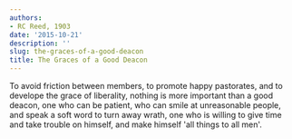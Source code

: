 ```yaml
---
authors:
- RC Reed, 1903
date: '2015-10-21'
description: ''
slug: the-graces-of-a-good-deacon
title: The Graces of a Good Deacon
---
```

To avoid friction between members, to promote happy pastorates, and to develope the grace of liberality, nothing is more important than a good deacon, one who can be patient, who can smile at unreasonable people, and speak a soft word to turn away wrath, one who is willing to give time and take trouble on himself, and make himself 'all things to all men'.



